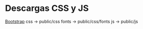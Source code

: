 # Descargas CSS y JS
[Bootstrap](http://www.getboostrap.com/)
    css   -> public/css
    fonts -> public/css/fonts
    js    -> public/js